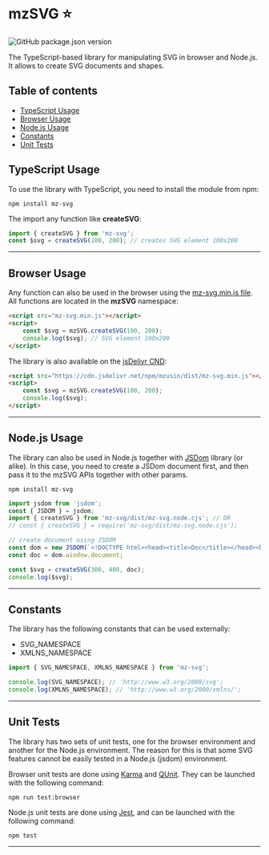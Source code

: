 # mzSVG ⭐

![GitHub package.json version](https://img.shields.io/github/package-json/v/mzusin/mz-svg)

The TypeScript-based library for manipulating SVG in browser and Node.js. It allows to create SVG documents and shapes.

## Table of contents
- [TypeScript Usage](#typescript-usage)
- [Browser Usage](#browser-usage)
- [Node.js Usage](#nodejs-usage)
- [Constants](#constants)
- [Unit Tests](#unit-tests)

## TypeScript Usage

To use the library with TypeScript, you need to install the module from npm:

```
npm install mz-svg
```

The import any function like **createSVG**:
```js
import { createSVG } from 'mz-svg';
const $svg = createSVG(100, 200); // creates SVG element 100x200
```

-----------------------------------------------

## Browser Usage

Any function can also be used in the browser using the [mz-svg.min.js file](https://github.com/mzusin/mz-svg/blob/main/dist/mz-svg.min.js). All functions are located in the **mzSVG** namespace:

```html
<script src="mz-svg.min.js"></script>
<script>
    const $svg = mzSVG.createSVG(100, 200);
    console.log($svg); // SVG element 100x200
</script>
```

The library is also available on the [jsDelivr CND](https://www.jsdelivr.com/package/npm/mz-svg):

```html
<script src="https://cdn.jsdelivr.net/npm/mzusin/dist/mz-svg.min.js"></script>
<script>
    const $svg = mzSVG.createSVG(100, 200);
    console.log($svg);
</script>
```
-----------------------------------------------

## Node.js Usage

The library can also be used in Node.js together with [JSDom](https://github.com/jsdom/jsdom) library (or alike). In this case, you need to create a JSDom document first, and then pass it to the mzSVG APIs together with other params.

```
npm install mz-svg
```

```js
import jsdom from 'jsdom';
const { JSDOM } = jsdom;
import { createSVG } from 'mz-svg/dist/mz-svg.node.cjs'; // OR
// const { createSVG } = require('mz-svg/dist/mz-svg.node.cjs');

// create document using JSDOM
const dom = new JSDOM(`<!DOCTYPE html><head><title>Doc</title></head><body></body>`);
const doc = dom.window.document;

const $svg = createSVG(300, 400, doc);
console.log($svg);
```

-----------------------------------------------

## Constants

The library has the following constants that can be used externally:

- SVG_NAMESPACE
- XMLNS_NAMESPACE

```js
import { SVG_NAMESPACE, XMLNS_NAMESPACE } from 'mz-svg';

console.log(SVG_NAMESPACE); // 'http://www.w3.org/2000/svg';
console.log(XMLNS_NAMESPACE); // 'http://www.w3.org/2000/xmlns/';
```

-----------------------------------------------

## Unit Tests

The library has two sets of unit tests, one for the browser environment and another for the Node.js environment. The reason for this is that some SVG features cannot be easily tested in a Node.js (jsdom) environment.

Browser unit tests are done using [Karma](https://github.com/karma-runner/karma) and [QUnit](https://qunitjs.com/). They can be launched with the following command:
```
npm run test:browser
```

Node.js unit tests are done using [Jest](https://github.com/facebook/jest), and can be launched with the following command:
```
npm test
```

-----------------------------------------------